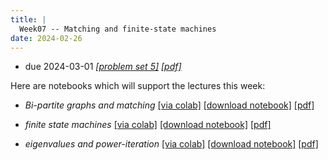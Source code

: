 ```yaml
---
title: |
  Week07 -- Matching and finite-state machines
date: 2024-02-26
---
```


- due 2024-03-01 [*[problem set 5]*](/course-assignments/PS05--2024-03-01.html) 
  [*[pdf]*](/course-assignments/PS05--2024-03-01.pdf) 
  
Here are notebooks which will support the lectures this week:

- *Bi-partite graphs and matching*
  [[via colab]](https://colab.research.google.com/github/gmcninch-tufts/2024-Sp-Math087/blob/main/course-content/week07-01--matching.ipynb)
  [[download notebook]](/course-content/week07-01--matching.ipynb)
  [[pdf]](/course-content/week07-01--matching.pdf)

- *finite state machines*
  [[via colab]](https://colab.research.google.com/github/gmcninch-tufts/2024-Sp-Math087/blob/main/course-content/week07-02--FSM.ipynb)
  [[download notebook]](/course-content/week07-02--FSM.ipynb)
  [[pdf]](/course-content/week07-02--FSM.pdf)


- *eigenvalues and power-iteration*
  [[via colab]](https://colab.research.google.com/github/gmcninch-tufts/2024-Sp-Math087/blob/main/course-content/week07-03--eigen.ipynb)
  [[download notebook]](/course-content/week07-03--eigen.ipynb)
  [[pdf]](/course-content/week07-03--eigen.pdf)
  


  
  
